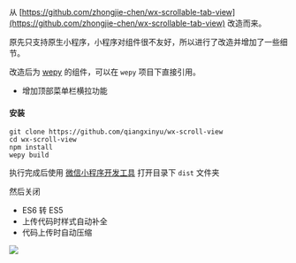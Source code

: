 从 [https://github.com/zhongjie-chen/wx-scrollable-tab-view](https://github.com/zhongjie-chen/wx-scrollable-tab-view) 改造而来。

原先只支持原生小程序，小程序对组件很不友好，所以进行了改造并增加了一些细节。

改造后为 [wepy](https://tencent.github.io/wepy/) 的组件，可以在 `wepy` 项目下直接引用。

* 增加顶部菜单栏横拉功能


#### 安装

```
git clone https://github.com/qiangxinyu/wx-scroll-view
cd wx-scroll-view
npm install
wepy build
```

执行完成后使用 [微信小程序开发工具](https://mp.weixin.qq.com/debug/wxadoc/dev/devtools/download.html) 打开目录下 `dist` 文件夹

然后关闭 

* ES6 转 ES5
* 上传代码时样式自动补全
* 代码上传时自动压缩

![](wwwww.jpeg)

